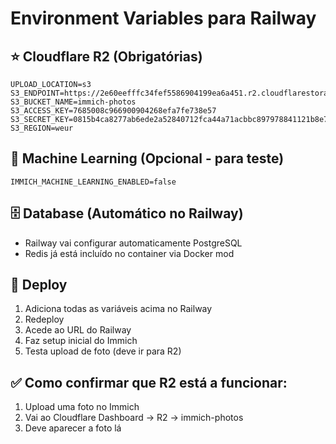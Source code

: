 # Environment Variables para Railway

## ⭐ Cloudflare R2 (Obrigatórias)
```
UPLOAD_LOCATION=s3
S3_ENDPOINT=https://2e60eefffc34fef5586904199ea6a451.r2.cloudflarestorage.com
S3_BUCKET_NAME=immich-photos
S3_ACCESS_KEY=7685008c966900904268efa7fe738e57
S3_SECRET_KEY=0815b4ca8277ab6ede2a52840712fca44a71acbbc897978841121b8e7b080a97
S3_REGION=weur
```

## 🤖 Machine Learning (Opcional - para teste)
```
IMMICH_MACHINE_LEARNING_ENABLED=false
```

## 🗄️ Database (Automático no Railway)
- Railway vai configurar automaticamente PostgreSQL
- Redis já está incluído no container via Docker mod

## 🚀 Deploy
1. Adiciona todas as variáveis acima no Railway
2. Redeploy
3. Acede ao URL do Railway
4. Faz setup inicial do Immich
5. Testa upload de foto (deve ir para R2)

## ✅ Como confirmar que R2 está a funcionar:
1. Upload uma foto no Immich
2. Vai ao Cloudflare Dashboard → R2 → immich-photos
3. Deve aparecer a foto lá